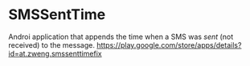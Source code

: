 SMSSentTime
===========

Androi application that appends the time when a SMS was *sent* (not received) to the message. https://play.google.com/store/apps/details?id=at.zweng.smssenttimefix
